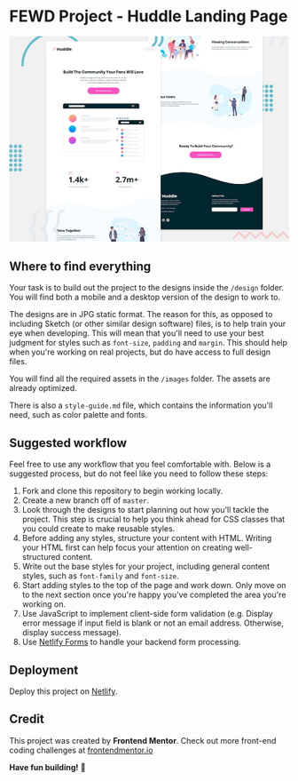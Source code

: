 # FEWD Project - Huddle Landing Page

![Design preview for the Huddle landing page](./design/desktop-preview.jpg)

## Where to find everything

Your task is to build out the project to the designs inside the `/design` folder. You will find both a mobile and a desktop version of the design to work to.

The designs are in JPG static format. The reason for this, as opposed to including Sketch (or other similar design software) files, is to help train your eye when developing. This will mean that you'll need to use your best judgment for styles such as `font-size`, `padding` and `margin`. This should help when you're working on real projects, but do have access to full design files.

You will find all the required assets in the `/images` folder. The assets are already optimized.

There is also a `style-guide.md` file, which contains the information you'll need, such as color palette and fonts.

## Suggested workflow

Feel free to use any workflow that you feel comfortable with. Below is a suggested process, but do not feel like you need to follow these steps:

1) Fork and clone this repository to begin working locally.
2) Create a new branch off of `master`.
3) Look through the designs to start planning out how you'll tackle the project. This step is crucial to help you think ahead for CSS classes that you could create to make reusable styles.
4) Before adding any styles, structure your content with HTML. Writing your HTML first can help focus your attention on creating well-structured content.
5) Write out the base styles for your project, including general content styles, such as `font-family` and `font-size`.
6) Start adding styles to the top of the page and work down. Only move on to the next section once you're happy you've completed the area you're working on.
7) Use JavaScript to implement client-side form validation (e.g. Display error message if input field is blank or not an email address. Otherwise, display success message).
8) Use [Netlify Forms](https://www.netlify.com/docs/form-handling/) to handle your backend form processing.

## Deployment

Deploy this project on [Netlify](https://www.netlify.com/).

## Credit

This project was created by **Frontend Mentor**. Check out more front-end coding challenges at [frontendmentor.io](https://www.frontendmentor.io/)

**Have fun building!** 🚀
